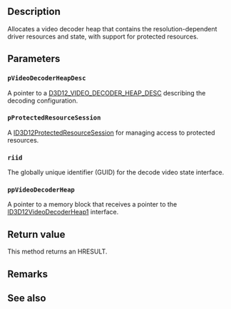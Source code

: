 ## Description

Allocates a video decoder heap that contains the resolution-dependent driver resources and state, with support for protected resources.

## Parameters

### `pVideoDecoderHeapDesc`

A pointer to a [D3D12\_VIDEO\_DECODER\_HEAP\_DESC](https://learn.microsoft.com/windows/win32/api/d3d12video/ns-d3d12video-d3d12_video_decoder_heap_desc) describing the decoding configuration.

### `pProtectedResourceSession`

A [ID3D12ProtectedResourceSession](https://learn.microsoft.com/windows/win32/api/d3d12/nn-d3d12-id3d12protectedresourcesession) for managing access to protected resources.

### `riid`

The globally unique identifier (GUID) for the decode video state interface.

### `ppVideoDecoderHeap`

A pointer to a memory block that receives a pointer to the [ID3D12VideoDecoderHeap1](https://learn.microsoft.com/windows/win32/api/d3d12video/nn-d3d12video-id3d12videodecoderheap1) interface.

## Return value

This method returns an HRESULT.

## Remarks

## See also